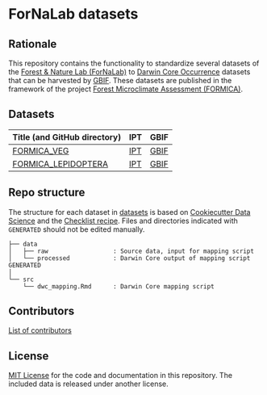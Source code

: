 # ForNaLab datasets

## Rationale

This repository contains the functionality to standardize several datasets of the [Forest & Nature Lab (ForNaLab)](https://www.ugent.be/bw/environment/en/research/fornalab) to [Darwin Core Occurrence](https://www.gbif.org/dataset-classes) datasets that can be harvested by [GBIF](http://www.gbif.org). These datasets are published in the framework of the project [Forest Microclimate Assessment (FORMICA)](https://formica.ugent.be/).

## Datasets

Title (and GitHub directory) | IPT | GBIF
--- | --- | ---
[FORMICA_VEG](https://github.com/inbo/fornalab-datasets/tree/master/datasets/fornalab-formica-wp1-vegetation) | [IPT](https://ipt.inbo.be/resource?r=formica_veg) | [GBIF](https://www.gbif.org/dataset/93fb6063-1eb7-463b-abbb-95d828147d19)
[FORMICA_LEPIDOPTERA](https://github.com/inbo/fornalab-datasets/tree/main/datasets/fornalab-formica-lepidoptera) | [IPT](https://ipt.inbo.be/resource?r=formica_lepidoptera) | [GBIF](https://www.gbif.org/dataset/4dbc1693-2dff-4d6c-9d42-30f816f8f264)

## Repo structure

The structure for each dataset in [datasets](datasets) is based on [Cookiecutter Data Science](http://drivendata.github.io/cookiecutter-data-science/) and the [Checklist recipe](https://github.com/trias-project/checklist-recipe). Files and directories indicated with `GENERATED` should not be edited manually.

```
├── data
│   ├── raw                  : Source data, input for mapping script
│   └── processed            : Darwin Core output of mapping script GENERATED
│
└── src
    └── dwc_mapping.Rmd      : Darwin Core mapping script

```

## Contributors

[List of contributors](https://github.com/inbo/fornalab-datasets/graphs/contributors)

## License

[MIT License](LICENSE) for the code and documentation in this repository. The included data is released under another license.
